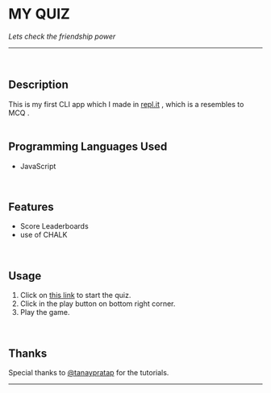  # **MY QUIZ**
*Lets check the friendship power*
***
<br/>

## **Description**
This is my first CLI app which I made in [repl.it](http://repl.it/ "repl") , which is a resembles to MCQ .
<br/><br/>

## **Programming Languages Used** 
*  JavaScript
<br/>

## **Features**
* Score Leaderboards
* use of CHALK
<br/>

## **Usage**
1. Click on [this link](https://repl.it/@siddharth30/assignment-for-levelOne-final?embed=1&output=1#index.js "My Quiz") to start the quiz.
2. Click in the play button on bottom right corner.
3. Play the game.
<br/>

## **Thanks**
Special thanks to [@tanaypratap](https://github.com/tanaypratap) for the tutorials. 

- - - 



 










